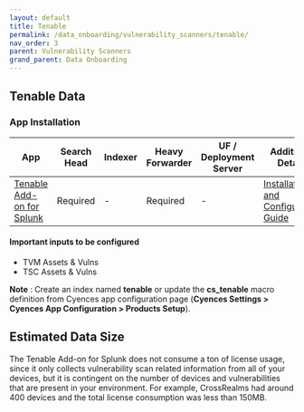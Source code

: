 ```yaml
---
layout: default
title: Tenable
permalink: /data_onboarding/vulnerability_scanners/tenable/
nav_order: 3
parent: Vulnerability Scanners
grand_parent: Data Onboarding
---
```


## **Tenable Data**

### App Installation

| App |  Search Head  | Indexer | Heavy Forwarder | UF / Deployment Server | Additional Details |
| ---- | ------ | ------------ | -------------- | -------------------- | ------ |
| [Tenable Add-on for Splunk](https://splunkbase.splunk.com/app/4060/) | Required | - | Required | - | [Installation and Configuration Guide](https://docs.tenable.com/integrations/Splunk/Content/PDF/Tenable_and_Splunk_Integration_Guide.pdf) |

#### Important inputs to be configured
* TVM Assets & Vulns
* TSC Assets & Vulns

**Note** : Create an index named **tenable** or update the **cs_tenable** macro definition from Cyences app configuration page (**Cyences Settings > Cyences App Configuration > Products Setup**).


## Estimated Data Size

The Tenable Add-on for Splunk does not consume a ton of license usage, since it only collects vulnerability scan related information from all of your devices, but it is contingent on the number of devices and vulnerabilities that are present in your environment. For example, CrossRealms had around 400 devices and the total license consumption was less than 150MB.
